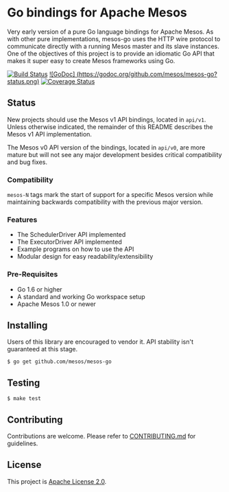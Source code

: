 # Go bindings for Apache Mesos

Very early version of a pure Go language bindings for Apache Mesos.
As with other pure implementations, mesos-go uses the HTTP wire protocol to communicate directly with a running Mesos master and its slave instances.
One of the objectives of this project is to provide an idiomatic Go API that makes it super easy to create Mesos frameworks using Go. 

[![Build Status](https://travis-ci.org/mesos/mesos-go.svg)](https://travis-ci.org/mesos/mesos-go)
[![GoDoc] (https://godoc.org/github.com/mesos/mesos-go?status.png)](https://godoc.org/github.com/mesos/mesos-go)
[![Coverage Status](https://coveralls.io/repos/github/mesos/mesos-go/badge.svg?branch=master)](https://coveralls.io/github/mesos/mesos-go?branch=master)

## Status
New projects should use the Mesos v1 API bindings, located in `api/v1`.
Unless otherwise indicated, the remainder of this README describes the Mesos v1 API implementation.

The Mesos v0 API version of the bindings, located in `api/v0`, are more mature but will not see any major development besides critical compatibility and bug fixes.

### Compatibility
`mesos-N` tags mark the start of support for a specific Mesos version while maintaining backwards compatibility with the previous major version.

### Features
- The SchedulerDriver API implemented
- The ExecutorDriver API implemented
- Example programs on how to use the API
- Modular design for easy readability/extensibility

### Pre-Requisites
- Go 1.6 or higher
- A standard and working Go workspace setup
- Apache Mesos 1.0 or newer

## Installing
Users of this library are encouraged to vendor it. API stability isn't guaranteed at this stage.
```shell
$ go get github.com/mesos/mesos-go
```

## Testing
```shell
$ make test
```

## Contributing
Contributions are welcome. Please refer to [CONTRIBUTING.md](CONTRIBUTING.md) for
guidelines.

## License
This project is [Apache License 2.0](LICENSE).
